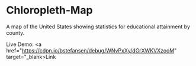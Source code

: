 # Chloropleth-Map

A map of the United States showing statistics for educational attainment by county.

Live Demo: <a href="https://cdpn.io/bstefansen/debug/WNvPxXy/dGrXWKVXzooM" target="_blank>Link</a>

